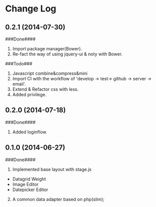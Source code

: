Change Log
==========

0.2.1 (2014-07-30)
------------------
###Done####
1. Import package manager(Bower).
2. Re-fact the way of using jquery-ui & noty with Bower.

###Todo###
1. Javascript combine&compress&mini
2. Import CI with the workflow of 'develop -> test-> github -> server -> email'.
3. Extend & Refactor css with less.
4. Added privilege.


0.2.0 (2014-07-18)
------------------
###Done####
1. Added loginflow.


0.1.0 (2014-06-27)
------------------
###Done####
1. Implemented base layout with stage.js
  + Datagrid Weight
  + Image Editor
  + Datepicker Editor

2. A common data adapter based on php(slim);






